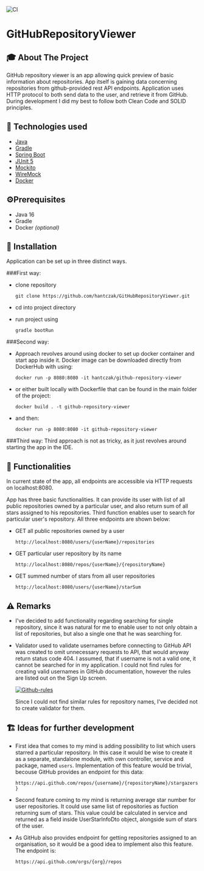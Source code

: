 ![CI](https://github.com/hantczak/GitHubRepositoryViewer/actions/workflows/gradle.yml/badge.svg)
# GitHubRepositoryViewer
<!-- ABOUT THE PROJECT -->
## 🎓 About The Project
GitHub repository viewer is an app allowing quick preview of basic information about repositories. App itself is gaining data concerning repositories from github-provided rest API endpoints. Application uses HTTP protocol to both send data to the user, and retrieve it from GitHub. During development I did my best to follow both Clean Code and SOLID principles.

<!-- TECHNOLOGIES USED -->
## 🔨  Technologies used
* [Java](https://www.java.com/)
* [Gradle](https://gradle.org/)
* [Spring Boot](https://spring.io/projects/spring-boot)
* [JUnit 5](https://junit.org/junit5/)
* [Mockito](https://site.mockito.org/)
* [WireMock](http://wiremock.org/)
* [Docker](https://www.docker.com/)

<!-- PREREQUISITES -->
## ⚙️Prerequisites
* Java 16
* Gradle
* Docker *(optional)*

<!-- INSTALLATION AND USAGE -->
## 🧭 Installation
Application can be set up in three distinct ways. 

###First way:
* clone repository

  `git clone https://github.com/hantczak/GitHubRepositoryViewer.git`

* cd into project directory

* run project using

  `gradle bootRun`

###Second way:
* Approach revolves around using docker to set up docker container and start app inside it. Docker image can be downloaded directly from DockerHub with using:

  `docker run -p 8080:8080 -it hantczak/github-repository-viewer`

* or either built locally with Dockerfile that can be found in the main folder of the project:

  `docker build . -t github-repository-viewer`

* and then:

  `docker run -p 8080:8080 -it github-repository-viewer`

###Third way:
Third approach is not as tricky, as it just revolves around starting the app in the IDE.

<!-- INSTALLATION AND USAGE -->
## 🎯 Functionalities
In current state of the app, all endpoints are accessible via HTTP requests on localhost:8080.

App has three basic functionalities. It can provide its user with list of all public repositories owned by a particular user, and also return sum of all stars assigned to his repositories. Third function enables user to search for particular user's repository. All three endpoints are shown below:

* GET all public repositories owned by a user

  `http://localhost:8080/users/{userName}/repositories`

* GET particular user repository by its name

  `http://localhost:8080/repos/{userName}/{repositoryName}`

* GET summed number of stars from all user repositories

  `http://localhost:8080/users/{userName}/starSum`

<!-- REMARKS -->
## ⚠️ Remarks

* I've decided to add functionality regarding searching for single repository, since it was natural for me to enable user to not only obtain a list of repositories, but also a single one that he was searching for.

* Validator used to validate usernames before connecting to GitHub API was created to omit unnecessary requests to API, that would anyway return status code 404. I assumed, that if username is not a valid one, it cannot be searched for in my application. I could not find rules for creating valid usernames in GitHub documentation, however the rules are listed out on the Sign Up screen.

  <a href="https://imgbb.com/"><img src="https://i.ibb.co/G7SCndj/Github-rules.jpg" alt="Github-rules" border="0"></a>

  Since I could not find similar rules for repository names, I've decided not to create validator for them.

<!-- STATUS -->
## 🏗️ Ideas for further development

* First idea that comes to my mind is adding possibility to list which users starred a particular repository. In this case it would be wise to create it as a separate, standalone module, with own controller, service and package, named `users`. Implementation of this feature would be trivial, becouse GitHub provides an endpoint for this data:

  `https://api.github.com/repos/{username}/{repositoryName}/stargazers}`

* Second feature coming to my mind is returning average star number for user repositories. It could use same list of repositories as fuction returning sum of stars. This value could be calculated in service and returned as a field inside UserStarInfoDto object, alongside sum of stars of the user.

* As GitHub also provides endpoint for getting repositories assigned to an organisation, so it would be a good idea to implement also this feature. The endpoint is:

  `https://api.github.com/orgs/{org}/repos`
